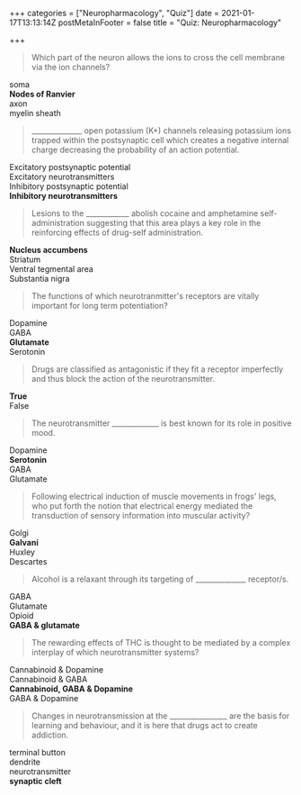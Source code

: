 +++
categories = ["Neuropharmacology", "Quiz"]
date = 2021-01-17T13:13:14Z
postMetaInFooter = false
title = "Quiz: Neuropharmacology"

+++
> Which part of the neuron allows the ions to cross the cell membrane via the ion channels?

soma  
**Nodes of Ranvier**  
axon  
myelin sheath

> ______________ open potassium (K+) channels releasing potassium ions trapped within the postsynaptic cell which creates a negative internal charge decreasing the probability of an action potential.

Excitatory postsynaptic potential  
Excitatory neurotransmitters  
Inhibitory postsynaptic potential  
**Inhibitory neurotransmitters**

> Lesions to the ____________ abolish cocaine and amphetamine self-administration suggesting that this area plays a key role in the reinforcing effects of drug-self administration.

**Nucleus accumbens**  
Striatum  
Ventral tegmental area  
Substantia nigra

> The functions of which neurotranmitter's receptors are vitally important for long term potentiation?

Dopamine  
GABA  
**Glutamate**  
Serotonin

> Drugs are classified as antagonistic if they fit a receptor imperfectly and thus block the action of the neurotransmitter.

**True**  
False

> The neurotransmitter _____________ is best known for its role in positive mood.

Dopamine  
**Serotonin**  
GABA  
Glutamate

> Following electrical induction of muscle movements in frogs' legs, who put forth the notion that electrical energy mediated the transduction of sensory information into muscular activity?

Golgi  
**Galvani**  
Huxley  
Descartes

> Alcohol is a relaxant through its targeting of ______________ receptor/s.

GABA  
Glutamate  
Opioid  
**GABA & glutamate**

> The rewarding effects of THC is thought to be mediated by a complex interplay of which neurotransmitter systems?

Cannabinoid & Dopamine  
Cannabinoid & GABA  
**Cannabinoid, GABA & Dopamine**  
GABA & Dopamine

> Changes in neurotransmission at the ________________ are the basis for learning and behaviour, and it is here that drugs act to create addiction.

terminal button  
dendrite  
neurotransmitter  
**synaptic cleft**